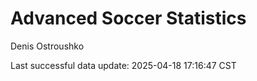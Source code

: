 # Advanced Soccer Statistics
Denis Ostroushko

<!-- gfm -->

Last successful data update: 2025-04-18 17:16:47 CST
